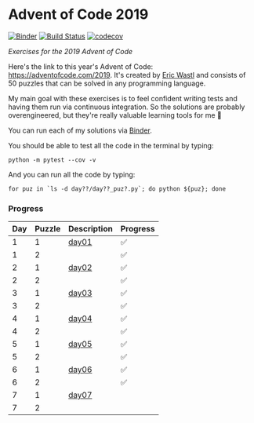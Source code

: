 # Advent of Code 2019

[![Binder](https://mybinder.org/badge_logo.svg)](https://mybinder.org/v2/gh/KirstieJane/advent-code-2019/master?urlpath=lab)
[![Build Status](https://travis-ci.com/KirstieJane/advent-code-2019.svg?branch=master)](https://travis-ci.com/KirstieJane/advent-code-2019)
[![codecov](https://codecov.io/gh/KirstieJane/advent-code-2019/branch/master/graph/badge.svg)](https://codecov.io/gh/KirstieJane/advent-code-2019)

*Exercises for the 2019 Advent of Code*

Here's the link to this year's Advent of Code: https://adventofcode.com/2019.
It's created by [Eric Wastl](http://was.tl/) and consists of 50 puzzles that can be solved in any programming language.

My main goal with these exercises is to feel confident writing tests and having them run via continuous integration.
So the solutions are probably overengineered, but they're really valuable learning tools for me 💖

You can run each of my solutions via [Binder](https://mybinder.org/v2/gh/KirstieJane/advent-code-2019/master?urlpath=lab).

You should be able to test all the code in the terminal by typing:

```
python -m pytest --cov -v
```

And you can run all the code by typing:

```
for puz in `ls -d day??/day??_puz?.py`; do python ${puz}; done
```

### Progress

| Day | Puzzle | Description | Progress |
| --- | ------ | ----------- | -------- |
| 1   | 1      | [day01](day01/puzzle_desc.md) | ✅ |
| 1   | 2      |             | ✅ |
| 2   | 1      | [day02](day02/puzzle_desc.md) | ✅ |
| 2   | 2      |  | ✅ |
| 3   | 1      | [day03](day03/puzzle_desc.md) | ✅ |
| 3   | 2      |  | ✅ |
| 4   | 1      | [day04](day04/puzzle_desc.md) | ✅ |
| 4   | 2      |  | ✅ |
| 5   | 1      | [day05](day05/puzzle_desc.md) | ✅ |
| 5   | 2      |  | ✅ |
| 6   | 1      | [day06](day06/puzzle_desc.md) | ✅ |
| 6   | 2      |  | ✅ |
| 7   | 1      | [day07](day07/puzzle_desc.md) | |
| 7   | 2      |  |  |
